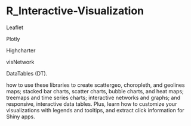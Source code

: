 # R_Interactive-Visualization
Leaflet

Plotly

Highcharter

visNetwork

DataTables (DT).

how to use these libraries to create scattergeo, choropleth, and geolines maps; stacked bar charts, scatter charts, bubble charts, and heat maps; treemaps and time series charts; interactive networks and graphs; and responsive, interactive data tables. Plus, learn how to customize your visualizations with legends and tooltips, and extract click information for Shiny apps.
